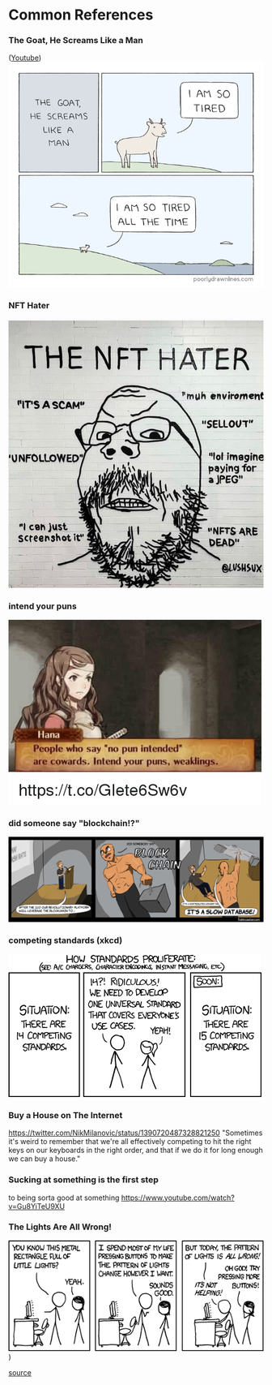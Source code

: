 # Common References

### The Goat, He Screams Like a Man

([Youtube](https://www.youtube.com/watch?v=q3wQj-xAJ9s))
![](/assets/images/goat.png)

### NFT Hater

![](/assets/images/nft_hater.jpg)

### intend your puns

![](/assets/images/intend_your_puns.png)

### did someone say "blockchain!?"

![](/assets/images/blockchain.png)

### competing standards (xkcd)

![](/assets/images/standards.png)

### Buy a House on The Internet

https://twitter.com/NikMilanovic/status/1390720487328821250
"Sometimes it's weird to remember that we're all effectively competing to hit the right keys on our keyboards in the right order, and that if we do it for long enough we can buy a house."

### Sucking at something is the first step

to being sorta good at something
https://www.youtube.com/watch?v=Gu8YiTeU9XU

### The Lights Are All Wrong!

![](/assets/images/computer_problems.png))

[source](https://xkcd.com/722/)
